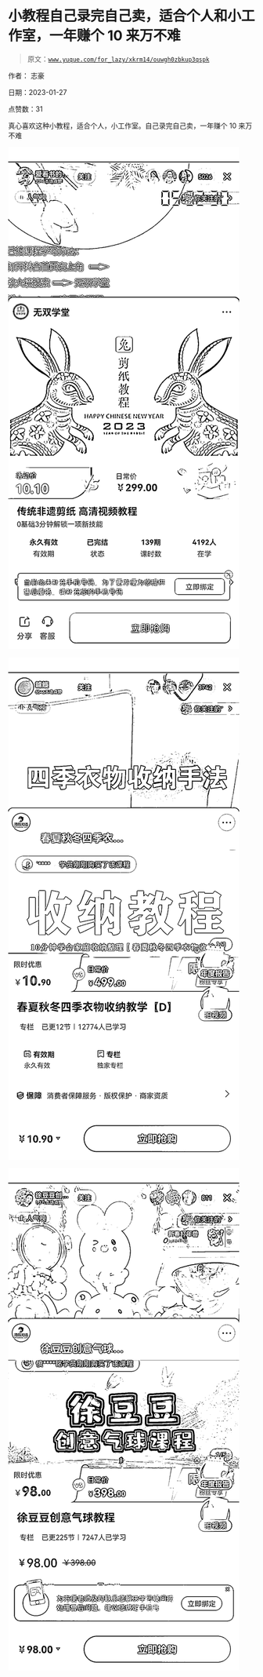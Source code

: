 # 小教程自己录完自己卖，适合个人和小工作室，一年赚个 10 来万不难

> 原文：[`www.yuque.com/for_lazy/xkrm14/ouwgh0zbkup3qspk`](https://www.yuque.com/for_lazy/xkrm14/ouwgh0zbkup3qspk)



作者： 志豪 

日期：2023-01-27 

点赞数：31 

真心喜欢这种小教程，适合个人，小工作室。自己录完自己卖，一年赚个 10 来万不难 

![](img/aa16d7744cf0c1462dc6629b7c3ce28d.png) 

![](img/483ca2dbdb28626503c5f965208d163f.png) 

![](img/80d539778674c614891277c1183ee00e.png) 


